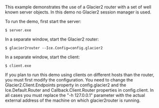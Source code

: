 This example demonstrates the use of a Glacier2 router with a set of
well known server objects. In this demo no Glacier2 session manager is
used.

To run the demo, first start the server:
```
$ server.exe
```
In a separate window, start the Glacier2 router:
```
$ glacier2router --Ice.Config=config.glacier2
```
In a separate window, start the client:
```
$ client.exe
```
If you plan to run this demo using clients on different hosts than
the router, you must first modify the configuration. You need to
change the Glacier2.Client.Endpoints property in config.glacier2 and
the Ice.Default.Router and Callback.Client.Router properties in
config.client. In all cases you must replace the "-h 127.0.0.1"
parameter with the actual external address of the machine on which
glacier2router is running.
